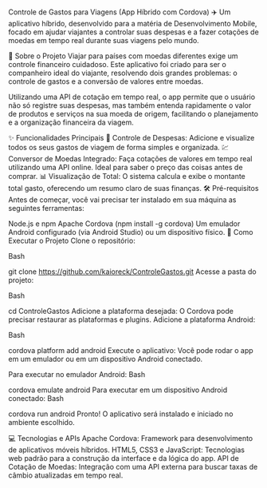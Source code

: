Controle de Gastos para Viagens (App Híbrido com Cordova) ✈️
Um aplicativo híbrido, desenvolvido para a matéria de Desenvolvimento Mobile, focado em ajudar viajantes a controlar suas despesas e a fazer cotações de moedas em tempo real durante suas viagens pelo mundo.

📝 Sobre o Projeto
Viajar para países com moedas diferentes exige um controle financeiro cuidadoso. Este aplicativo foi criado para ser o companheiro ideal do viajante, resolvendo dois grandes problemas: o controle de gastos e a conversão de valores entre moedas.

Utilizando uma API de cotação em tempo real, o app permite que o usuário não só registre suas despesas, mas também entenda rapidamente o valor de produtos e serviços na sua moeda de origem, facilitando o planejamento e a organização financeira da viagem.

✨ Funcionalidades Principais
💸 Controle de Despesas: Adicione e visualize todos os seus gastos de viagem de forma simples e organizada.
💹 Conversor de Moedas Integrado: Faça cotações de valores em tempo real utilizando uma API online. Ideal para saber o preço das coisas antes de comprar.
📊 Visualização de Total: O sistema calcula e exibe o montante total gasto, oferecendo um resumo claro de suas finanças.
🛠️ Pré-requisitos
Antes de começar, você vai precisar ter instalado em sua máquina as seguintes ferramentas:

Node.js e npm
Apache Cordova (npm install -g cordova)
Um emulador Android configurado (via Android Studio) ou um dispositivo físico.
🚀 Como Executar o Projeto
Clone o repositório:

Bash

git clone https://github.com/kaioreck/ControleGastos.git
Acesse a pasta do projeto:

Bash

cd ControleGastos
Adicione a plataforma desejada:
O Cordova pode precisar restaurar as plataformas e plugins. Adicione a plataforma Android:

Bash

cordova platform add android
Execute o aplicativo:
Você pode rodar o app em um emulador ou em um dispositivo Android conectado.

Para executar no emulador Android:
Bash

cordova emulate android
Para executar em um dispositivo Android conectado:
Bash

cordova run android
Pronto! O aplicativo será instalado e iniciado no ambiente escolhido.

💻 Tecnologias e APIs
Apache Cordova: Framework para desenvolvimento de aplicativos móveis híbridos.
HTML5, CSS3 e JavaScript: Tecnologias web padrão para a construção da interface e da lógica do app.
API de Cotação de Moedas: Integração com uma API externa para buscar taxas de câmbio atualizadas em tempo real.
